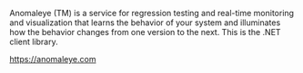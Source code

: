 Anomaleye (TM) is a service for regression testing and real-time monitoring and visualization that learns
the behavior of your system and illuminates how the behavior changes from one version to the next. This is the .NET client library.

https://anomaleye.com